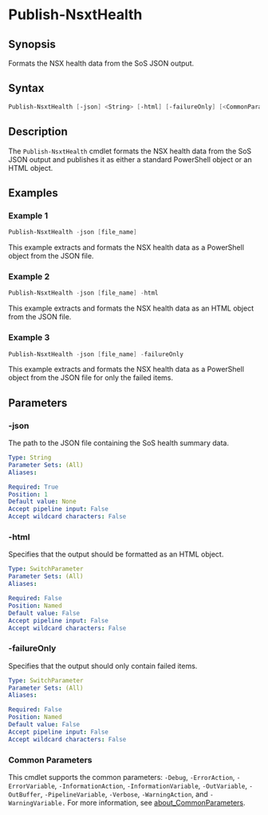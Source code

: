 # Publish-NsxtHealth

## Synopsis

Formats the NSX health data from the SoS JSON output.

## Syntax

```powershell
Publish-NsxtHealth [-json] <String> [-html] [-failureOnly] [<CommonParameters>]
```

## Description

The `Publish-NsxtHealth` cmdlet formats the NSX health data from the SoS JSON output and publishes it as either a standard PowerShell object or an HTML object.

## Examples

### Example 1

```powershell
Publish-NsxtHealth -json [file_name]
```

This example extracts and formats the NSX health data as a PowerShell object from the JSON file.

### Example 2

```powershell
Publish-NsxtHealth -json [file_name] -html
```

This example extracts and formats the NSX health data as an HTML object from the JSON file.

### Example 3

```powershell
Publish-NsxtHealth -json [file_name] -failureOnly
```

This example extracts and formats the NSX health data as a PowerShell object from the JSON file for only the failed items.

## Parameters

### -json

The path to the JSON file containing the SoS health summary data.

```yaml
Type: String
Parameter Sets: (All)
Aliases:

Required: True
Position: 1
Default value: None
Accept pipeline input: False
Accept wildcard characters: False
```

### -html

Specifies that the output should be formatted as an HTML object.

```yaml
Type: SwitchParameter
Parameter Sets: (All)
Aliases:

Required: False
Position: Named
Default value: False
Accept pipeline input: False
Accept wildcard characters: False
```

### -failureOnly

Specifies that the output should only contain failed items.

```yaml
Type: SwitchParameter
Parameter Sets: (All)
Aliases:

Required: False
Position: Named
Default value: False
Accept pipeline input: False
Accept wildcard characters: False
```

### Common Parameters

This cmdlet supports the common parameters: `-Debug`, `-ErrorAction`, `-ErrorVariable`, `-InformationAction`, `-InformationVariable`, `-OutVariable`, `-OutBuffer`, `-PipelineVariable`, `-Verbose`, `-WarningAction`, and `-WarningVariable.` For more information, see [about_CommonParameters](http://go.microsoft.com/fwlink/?LinkID=113216).
